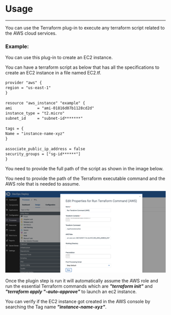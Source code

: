 # Usage

---
You can use the Terraform plug-in to execute any terraform script related to the AWS cloud services.


### **Example:**

You can use this plug-in to create an EC2 instance.

You can have a terraform script as below that has all the specifications to create an EC2 instance in a file named EC2.tf.

```
provider "aws" {
region = "us-east-1"
}

resource "aws_instance" "example" {
ami           = "ami-01816d07b1128cd2d"
instance_type = "t2.micro"
subnet_id     = "subnet-id*******"

tags = {
Name = "instance-name-xyz"
}

associate_public_ip_address = false
security_groups = ["sg-id******"]
}
```
You need to provide the full path of the script as shown in the image below.

You need to provide the path of the Terraform executable command and the AWS role that is needed to assume.


![Image 1](media/StepTerraform.png)

Once the plugin step is run it will automatically assume the AWS role and run the essential Terraform commands 
which are **_"terraform init"_** and **_"terraform apply "-auto-approve"_** to launch an ec2 instance.

You can verify if the EC2 instance got created in the AWS console by searching the Tag name **_"instance-name-xyz"_**.



